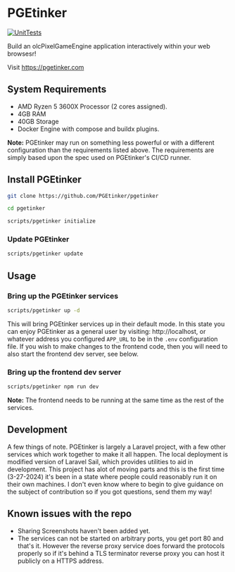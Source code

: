 # PGEtinker
[![UnitTests](https://github.com/PGEtinker/pgetinker/actions/workflows/unit-tests.yml/badge.svg)](https://github.com/PGEtinker/pgetinker/actions/workflows/unit-tests.yml)

Build an olcPixelGameEngine application interactively within your web browsesr!

Visit https://pgetinker.com

## System Requirements
* AMD Ryzen 5 3600X Processor (2 cores assigned).
* 4GB RAM
* 40GB Storage
* Docker Engine with compose and buildx plugins.

**Note:** PGEtinker may run on something less powerful or with
a different configuration than the requirements listed above.
The requirements are simply based upon the spec used on
PGEtinker's CI/CD runner.

## Install PGEtinker

```bash
git clone https://github.com/PGEtinker/pgetinker

cd pgetinker

scripts/pgetinker initialize
```

### Update PGEtinker
```bash
scripts/pgetinker update
```

## Usage

### Bring up the PGEtinker services
```bash
scripts/pgetinker up -d
```

This will bring PGEtinker services up in their
default mode. In this state you can enjoy PGEtinker
as a general user by visiting: http://localhost, or
whatever address you configured ``APP_URL`` to be in
the ``.env`` configuration file. If you wish to make
changes to the frontend code, then you will need to
also start the frontend dev server, see below.

### Bring up the frontend dev server
```bash
scripts/pgetinker npm run dev
```
**Note:** The frontend needs to be running at the same
time as the rest of the services.

## Development

A few things of note. PGEtinker is largely a Laravel project, with a few other services which work together to make it all happen. The local deployment is modified version of Laravel Sail, which provides utilities to aid in development. This project has alot of moving parts and this is the first time (3-27-2024) it's been in a state where people could reasonably run it on their own machines. I don't even know where to begin to give guidance on the subject of contribution so if you got questions, send them my way!

## Known issues with the repo

* Sharing Screenshots haven't been added yet.
* The services can not be started on arbitrary ports, you get port 80 and that's it. However the reverse proxy service does forward the protocols properly so if it's behind a TLS terminator reverse proxy you can host it publicly on a HTTPS address.

